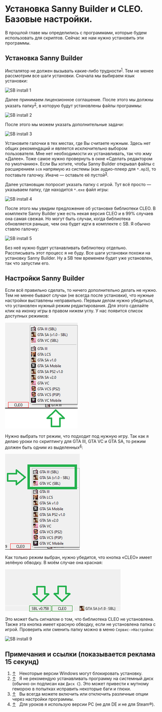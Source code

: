 # Установка Sanny Builder и CLEO. Базовые настройки.

В прошлой главе мы определились с программами, которые будем использовать для скриптов. Сейчас же нам нужно установить эти программы. 

## Установка Sanny Builder

Инсталятор не должен вызывать какие-либо трудности<a name="top1"></a><sup>[1](#sb_info1)</sup>. Тем не менее рассмотрим все шаги установки. Сначала мы выбираем язык установки:

![SB install 1](https://github.com/wmysterio/scm-scripting-lessons/raw/resourses/images/sb_install_s1.png)

Далее принимаем лицензионное соглашение. После этого мы должны указать папку<a name="top2"></a><sup>[2](#sb_info2)</sup>, в которую будут установлены файлы программы:

![SB install 2](https://github.com/wmysterio/scm-scripting-lessons/raw/resourses/images/sb_install_s2.png)

После этого мы можем указать дополнительные задачи:

![SB install 3](https://github.com/wmysterio/scm-scripting-lessons/raw/resourses/images/sb_install_s3.png)

Установите галочки в тех местах, где Вы считаете нужным. Здесь нет общих рекомендаций и является исключительно выбором пользователя. Мне нет необходимости их устанавливать, так что жму «Далее». Тоже самое нужно провернуть в окне «Сделать редактором по умолчанию». Если Вы хотите, чтобы Sanny Builder открывал файлы с расширением `scm` напрямую из системы (как аудио-плеер для `*.mp3`), то поставьте галочку. Иначе — оставьте её пустой<a name="top3"></a><sup>[3](#sb_info3)</sup>.

Далее установщик попросит указать папку с игрой. Тут всё просто — указываем папку, где находится `*.exe` файл игры:

![SB install 4](https://github.com/wmysterio/scm-scripting-lessons/raw/resourses/images/sb_install_s4.png)

После этого мы увидим предложение об установке библиотеки CLEO. В комплекте Sanny Builder уже есть некая версия CLEO и в 99% случаев она самая свежая. Но могут быть случаи, когда библиотека обновляется раньше, чем она будет идти в комплекте с SB. Я обычно ставлю галочку:

![SB install 5](https://github.com/wmysterio/scm-scripting-lessons/raw/resourses/images/sb_install_s5.png)

Без неё нужно будет устанавливать библиотеку отдельно. Рассписывать этот процесс я не буду. Все шаги установки похожи на установку Sanny Builder. Ну а SB тем временем будет уже установлен, так что запустим его.

## Настройки Sanny Builder

Если всё правильно сделать, то ничего дополнительно делать не нужно. Тем не менее бывают случаи (не всегда после установки), что нужные настройки выставлены неправильно. Первым делом нужно убедиться, что установлен нужный режим редактирования. Для этого сделайте клик на иконку игры в правом нижем углу. У нас появится список доступных режимов:

![SB install 6](https://github.com/wmysterio/scm-scripting-lessons/raw/resourses/images/sb_install_s6.png)

Нужно выбрать тот режим, что подходит под нужную игру. Так как я делаю уроки по скриптингу для GTA III, GTA VC и GTA SA, то режим должен быть одним из выделенных<a name="top4"></a><sup>[4](#sb_info4)</sup>:

![SB install 7](https://github.com/wmysterio/scm-scripting-lessons/raw/resourses/images/sb_install_s7.png)

Как только режим выбран, нужно убедится, что кнопка «CLEO» имеет зелёную обводку. В моём случае она красная:

![SB install 8](https://github.com/wmysterio/scm-scripting-lessons/raw/resourses/images/sb_install_s8.png)

Это может быть сигналом о том, что библиотека CLEO не установлена. Также эта кнопка имеет красную обводку, если не установлена папка с игрой. Проверить или сменить папку можно в меню `Сервис->Настройки`:

![SB install 9](https://github.com/wmysterio/scm-scripting-lessons/raw/resourses/images/sb_install_s9.png)




## Примечания и ссылки (показывается реклама 15 секунд)





1) [&#8593;](#top1) &nbsp;<a name="sb_info1"></a> Некоторые версии Windows могут блокировать установку. 
2) [&#8593;](#top2) &nbsp;<a name="sb_info2"></a> Я не рекомендую устанавливать программу на системный диск (обычно он подписан как `Диск C`). Это может привести к мутному геморою в попытках исправить некоторые баги и глюки.
3) [&#8593;](#top3) &nbsp;<a name="sb_info3"></a> Вы всегда можете включить или отключить различные опции через настройки программы.
4) [&#8593;](#top4) &nbsp;<a name="sb_info4"></a> Для уроков я использую версии PC (не для DE и не для Steam&#174;). 
